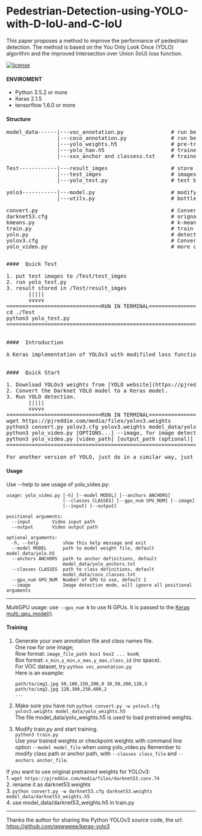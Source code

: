 # Pedestrian-Detection-using-YOLO-with-D-IoU-and-C-IoU
This paper proposes a method to improve the performance of pedestrian detection. The method is based on the You Only Look Once (YOLO) algorithm and the improved Intersection over Union (IoU) loss function.
 
 
[![license](https://img.shields.io/github/license/mashape/apistatus.svg)](LICENSE)

####  ENVIROMENT
- Python 3.5.2 or more 
- Keras 2.1.5
- tensorflow 1.6.0 or more

####  Structure
<pre>
model_data------|---voc_annotation.py               # run before training voc dataset
                |---coco_annotation.py              # run before training coco dataset
                |---yolo_weights.h5                 # pre-trained weight file
                |---yolo_hao.h5                     # trained YOLO model      
                |---xxx_anchor and classess.txt     # traine different dataset  

Test------------|---result_imges                    # store tested images
                |---test_imges                      # images for testing
                |---yolo_test.py                    # test basic model performance for DEMO

yolo3-----------|---model.py                        # modify the training strategy
                |---utils.py                        # bottleneck training added in addtional 
                 
convert.py                                          # Convert the Darknet YOLO model to a Keras model
darknet53.cfg                                       # orignal network from Joseph
kmeans.py                                           # k-means clustering and regression
train.py                                            # train specific model
yolo.py                                             # detecting configuration in images and videos
yolov3.cfg                                          # Converted model from Darknet
yolo_video.py                                       # more command line option parsing 

</pre>

<pre>
####  Quick Test

1. put test images to /Test/test_imges
2. run yolo_test.py
3. result stored in /Test/result_imges
       |||||
       vvvvv   
==============================RUN IN TERMINAL==============================
cd ./Test
python3 yolo_test.py
===========================================================================


####  Introduction

A Keras implementation of YOLOv3 with modifiled loss function(Tensorflow backend).


####  Quick Start

1. Download YOLOv3 weights from [YOLO website](https://pjreddie.com/darknet/yolo/).
2. Convert the Darknet YOLO model to a Keras model. 
3. Run YOLO detection.
       |||||
       vvvvv
==============================RUN IN TERMINAL==============================
wget https://pjreddie.com/media/files/yolov3.weights
python3 convert.py yolov3.cfg yolov3.weights model_data/yolo.h5
python3 yolo_video.py [OPTIONS...] --image, for image detection mode, OR
python3 yolo_video.py [video_path] [output_path (optional)]
===========================================================================

For another version of YOLO, just do in a similar way, just specify model path and anchor path with `--model model_file` and `--anchors anchor_file`.
</pre>

#### Usage
Use --help to see usage of yolo_video.py:
```
usage: yolo_video.py [-h] [--model MODEL] [--anchors ANCHORS]
                     [--classes CLASSES] [--gpu_num GPU_NUM] [--image]
                     [--input] [--output]

positional arguments:
  --input        Video input path
  --output       Video output path

optional arguments:
  -h, --help         show this help message and exit
  --model MODEL      path to model weight file, default model_data/yolo.h5
  --anchors ANCHORS  path to anchor definitions, default
                     model_data/yolo_anchors.txt
  --classes CLASSES  path to class definitions, default
                     model_data/coco_classes.txt
  --gpu_num GPU_NUM  Number of GPU to use, default 1
  --image            Image detection mode, will ignore all positional arguments
```
---

MultiGPU usage: use `--gpu_num N` to use N GPUs. It is passed to the [Keras multi_gpu_model()](https://keras.io/utils/#multi_gpu_model).

####  Training

1. Generate your own annotation file and class names file.  
    One row for one image;  
    Row format: `image_file_path box1 box2 ... boxN`;  
    Box format: `x_min,y_min,x_max,y_max,class_id` (no space).  
    For VOC dataset, try `python voc_annotation.py`  
    Here is an example:
    ```
    path/to/img1.jpg 50,100,150,200,0 30,50,200,120,3
    path/to/img2.jpg 120,300,250,600,2
    ...
    ```

2. Make sure you have run `python convert.py -w yolov3.cfg yolov3.weights model_data/yolo_weights.h5`  
    The file model_data/yolo_weights.h5 is used to load pretrained weights.

3. Modify train.py and start training.  
    `python3 train.py`  
    Use your trained weights or checkpoint weights with command line option `--model model_file` when using yolo_video.py
    Remember to modify class path or anchor path, with `--classes class_file` and `--anchors anchor_file`.

If you want to use original pretrained weights for YOLOv3:  
    1. `wget https://pjreddie.com/media/files/darknet53.conv.74`  
    2. rename it as darknet53.weights  
    3. `python convert.py -w darknet53.cfg darknet53.weights model_data/darknet53_weights.h5`  
    4. use model_data/darknet53_weights.h5 in train.py

---
 


Thanks the author for sharing the Python YOLOv3 source code, the url: https://github.com/qqwweee/keras-yolo3
